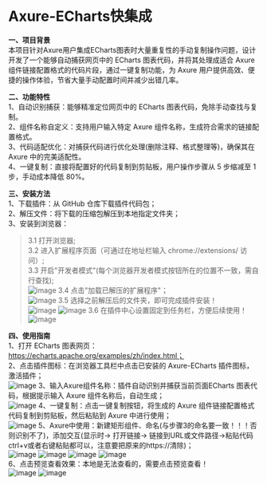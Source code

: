 # Axure-ECharts快集成
**一、项目背景**  
本项目针对Axure用户集成ECharts图表时大量重复性的手动复制操作问题，设计开发了一个能够自动捕获网页中的 ECharts 图表代码，并将其处理成适合 Axure 组件链接配置格式的代码片段，通过一键复制功能，为 Axure 用户提供高效、便捷的操作体验，节省大量手动配置时间并减少出错几率。

**二、功能特性**  
1、自动识别捕获：能够精准定位网页中的 ECharts 图表代码，免除手动查找与复制。  
2、组件名称自定义：支持用户输入特定 Axure 组件名称，生成符合需求的链接配置格式。  
3、代码适配优化：对捕获代码进行优化处理(删除注释、格式整理等)，确保其在 Axure 中的完美适配性。  
4、一键复制：直接将配置好的代码复制到剪贴板，用户操作步骤从 5 步缩减至 1 步，手动成本降低 80%。  

**三、安装方法**  
1、下载插件：从 GitHub 仓库下载插件代码包；            
2、解压文件：将下载的压缩包解压到本地指定文件夹；  
3、安装到浏览器：  
>   3.1 打开浏览器;  
    3.2 进入扩展程序页面（可通过在地址栏输入 chrome://extensions/ 访问）;  
    3.3 开启"开发者模式"(每个浏览器开发者模式按钮所在的位置不一致，需自行查找);  
        ![image](https://github.com/user-attachments/assets/1e3da7c2-0239-4f77-9463-1d3016a29902)
    3.4 点击"加载已解压的扩展程序"；  
        ![image](https://github.com/user-attachments/assets/2afbc1a5-82c7-4cd2-a600-ec2570b9d77c)
    3.5 选择之前解压后的文件夹，即可完成插件安装！  
        ![image](https://github.com/user-attachments/assets/e769aed4-37e7-453f-8ffe-5e3980b157b5) ![image](https://github.com/user-attachments/assets/c8ea218e-37a0-4588-8e10-d124e65012bf)
    3.6 在插件中心设置固定到任务栏，方便后续使用！  
        ![image](https://github.com/user-attachments/assets/665e8279-89b1-4276-ab25-f5d8ecd09a44)
>


**四、使用指南**  
1、打开 ECharts 图表网页：https://echarts.apache.org/examples/zh/index.html；  
2、点击插件图标：在浏览器工具栏中点击已安装的 Axure-ECharts 插件图标，激活插件；  
    ![image](https://github.com/user-attachments/assets/f152e6de-4678-41fa-ad9f-f133e2fa4284)
3、输入Axure组件名称：插件自动识别并捕获当前页面ECharts 图表代码，根据提示输入 Axure 组件名称后，自动生成；  
    ![image](https://github.com/user-attachments/assets/81c4fc0b-2205-4d68-bb17-764cef36b9b5)
4、一键复制：点击一键复制按钮，将生成的 Axure 组件链接配置格式代码复制到剪贴板，然后粘贴到 Axure 中进行使用；  
    ![image](https://github.com/user-attachments/assets/6594f8e5-b414-47c0-b408-2db9569dd3a5)
5、Axure中使用：新建矩形组件、命名(与步骤3的命名要一致！！！否则识别不了)，添加交互(显示时-> 打开链接-> 链接到URL或文件路径->粘贴代码ctrl+v或者右键粘贴都可以，注意要把原来的https://清除)；  
   ![image](https://github.com/user-attachments/assets/79c455e9-2235-4d68-8406-5b83ca6e669f)
   ![image](https://github.com/user-attachments/assets/e6a06b9d-b28d-4e23-a941-c7dfd035b3c6)    ![image](https://github.com/user-attachments/assets/c78b0739-5fd4-40c3-a9d8-840e1effb9ee)
   ![image](https://github.com/user-attachments/assets/dde3008b-4829-4ca8-a2dc-53e84abffa67)  
6、点击预览查看效果：本地是无法查看的，需要点击预览查看！  
   ![image](https://github.com/user-attachments/assets/0d3c1e5f-f33d-4245-a166-e04c65539da4)
   ![image](https://github.com/user-attachments/assets/4e86730c-3d71-4934-b520-d9d0d74716ea)








